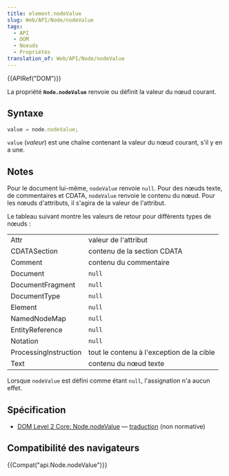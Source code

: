 ```yaml
---
title: element.nodeValue
slug: Web/API/Node/nodeValue
tags:
  - API
  - DOM
  - Noeuds
  - Propriétés
translation_of: Web/API/Node/nodeValue
---
```

{{APIRef("DOM")}}

La propriété **`Node.nodeValue`** renvoie ou définit la valeur du nœud courant.

## Syntaxe

```js
value = node.nodeValue;
```

`value` (_valeur_) est une chaîne contenant la valeur du nœud courant, s'il y en a une.

## Notes

Pour le document lui-même, `nodeValue` renvoie `null`. Pour des nœuds texte, de commentaires et CDATA, `nodeValue` renvoie le contenu du nœud. Pour les nœuds d'attributs, il s'agira de la valeur de l'attribut.

Le tableau suivant montre les valeurs de retour pour différents types de nœuds&nbsp;:

<table>
  <tbody>
    <tr>
      <td>Attr</td>
      <td>valeur de l'attribut</td>
    </tr>
    <tr>
      <td>CDATASection</td>
      <td>contenu de la section CDATA</td>
    </tr>
    <tr>
      <td>Comment</td>
      <td>contenu du commentaire</td>
    </tr>
    <tr>
      <td>Document</td>
      <td><code>null</code></td>
    </tr>
    <tr>
      <td>DocumentFragment</td>
      <td><code>null</code></td>
    </tr>
    <tr>
      <td>DocumentType</td>
      <td><code>null</code></td>
    </tr>
    <tr>
      <td>Element</td>
      <td><code>null</code></td>
    </tr>
    <tr>
      <td>NamedNodeMap</td>
      <td><code>null</code></td>
    </tr>
    <tr>
      <td>EntityReference</td>
      <td><code>null</code></td>
    </tr>
    <tr>
      <td>Notation</td>
      <td><code>null</code></td>
    </tr>
    <tr>
      <td>ProcessingInstruction</td>
      <td>tout le contenu à l'exception de la cible</td>
    </tr>
    <tr>
      <td>Text</td>
      <td>contenu du nœud texte</td>
    </tr>
  </tbody>
</table>

Lorsque `nodeValue` est défini comme étant `null`, l'assignation n'a aucun effet.

## Spécification

- [DOM Level 2 Core: Node.nodeValue](http://www.w3.org/TR/DOM-Level-2-Core/core.html#ID-F68D080) — [traduction](http://www.yoyodesign.org/doc/w3c/dom2-core/core.html#ID-F68D080) (non normative)

## Compatibilité des navigateurs

{{Compat("api.Node.nodeValue")}}
